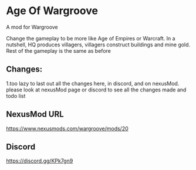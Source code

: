 # Age Of Wargroove
A mod for Wargroove

Change the gameplay to be more like Age of Empires or Warcraft. In a nutshell, HQ produces villagers, villagers construct buildings and mine gold. Rest of the gameplay is the same as before

## Changes:
1.too lazy to last out all the changes here, in discord, and on nexusMod. please look at nexusMod page or discord to see all the changes made and todo list

## NexusMod URL
https://www.nexusmods.com/wargroove/mods/20

## Discord
https://discord.gg/KPk7gn9
